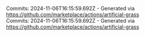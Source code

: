 Commits: 2024-11-06T16:15:59.692Z - Generated via https://github.com/marketplace/actions/artificial-grass
<br>
Commits: 2024-11-06T16:15:59.692Z - Generated via https://github.com/marketplace/actions/artificial-grass
<br>
